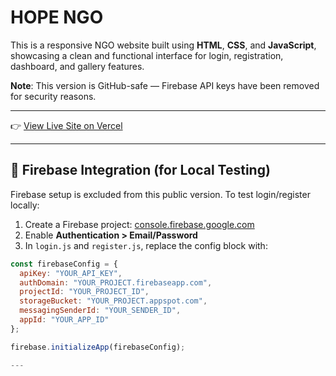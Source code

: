 # HOPE NGO

This is a responsive NGO website built using **HTML**, **CSS**, and **JavaScript**, showcasing a clean and functional interface for login, registration, dashboard, and gallery features.

**Note**: This version is GitHub-safe — Firebase API keys have been removed for security reasons.

---

👉 [View Live Site on Vercel](https://ngo-website.vercel.app)

---

## 🔧 Firebase Integration (for Local Testing)

Firebase setup is excluded from this public version. To test login/register locally:

1. Create a Firebase project: [console.firebase.google.com](https://console.firebase.google.com)
2. Enable **Authentication > Email/Password**
3. In `login.js` and `register.js`, replace the config block with:

```js
const firebaseConfig = {
  apiKey: "YOUR_API_KEY",
  authDomain: "YOUR_PROJECT.firebaseapp.com",
  projectId: "YOUR_PROJECT_ID",
  storageBucket: "YOUR_PROJECT.appspot.com",
  messagingSenderId: "YOUR_SENDER_ID",
  appId: "YOUR_APP_ID"
};

firebase.initializeApp(firebaseConfig);

---



